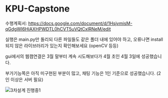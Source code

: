 # KPU-Capstone

수행계획서: https://docs.google.com/document/d/1HsjvmisM-qGdgWI6HiAXHPWDTL0hCVT5uVQtCxlRNeM/edit

실행은 main.py만 돌리되 다른 파일들도 같은 폴더 내에 있어야 하고, 오류나면 install 되지 않은 라이브러리가 있는지 확인해보세요 (openCV 등등)

gui에서의 웹캠연결은 3월 말부터 계속 시도해보다가 4월 초인 4월 3일에 성공했습니다.

부가기능쪽은 아직 미구현된 부분이 많고, 채팅 기능은 1인 기준으로 성공했습니다. (2인 이상은 서버 필요)

![3차설계 진행중1](https://user-images.githubusercontent.com/96420192/161419614-9fbc49e0-ac67-4c59-93d2-d42c9719f5d5.png)
